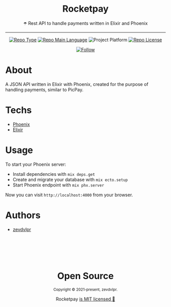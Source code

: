 <div align="center">    
    <h1>Rocketpay</h1>  
    <p>☂️ Rest API to handle payments written in Elixir and Phoenix</p>    
    <hr />    
    <p>
        <a href="https://nextlevelweek.com/"><img src="https://img.shields.io/badge/type-nlw-orange" alt="Repo Type" /></a>
        <a href="https://elixir-lang.org/"><img src="https://img.shields.io/badge/language-elixir-purple" alt="Repo Main Language" /></a>
        <img src="https://img.shields.io/badge/platform-api-blueviolet" alt="Project Platform" />        
        <a href="https://github.com/zevdvlpr/moveit/tree/dev/LICENSE"><img src="https://img.shields.io/github/license/zevdvlpr/moveit?color=red&label=license" alt="Repo License" /></a>
    </p>     
    <p>
        <a href="https://www.linkedin.com/in/zevdvlpr" target="_blank">
        <img src="https://img.shields.io/twitter/url?label=Connect%20%40zevdvlpr&logo=linkedin&url=https%3A%2F%2Fwww.twitter.com%2zevdvlpr%2F" alt="Follow" />
        </a>
    <p>
</div>

# About

A JSON API written in Elixir with Phoenix, created for the purpose of handling payments, similar to PicPay.

# Techs

- [Phoenix](https://www.phoenixframework.org/)
- [Elixir](https://elixir-lang.org/)  

# Usage

To start your Phoenix server:

- Install dependencies with `mix deps.get`
- Create and migrate your database with `mix ecto.setup`
- Start Phoenix endpoint with `mix phx.server`

Now you can visit `http://localhost:4000` from your browser.

# Authors

- [zevdvlpr](https://github.com/zevdvlpr)

<br>
<br>
<br>
<br>

<div align="center">
  <h1>Open Source</h1>
  <sub>Copyright © 2021-present, zevdvlpr.</sub>
  <p>Rocketpay <a href="https://github.com/zevdvlpr/rocketpay/tree/dev/LICENSE">is MIT licensed 💖</a></p>  
</div>
